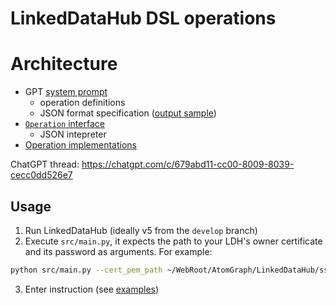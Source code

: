 # LinkedDataHub DSL operations

# Architecture

* GPT [system prompt](prompts/system.md)
  * operation definitions
  * JSON format specification ([output sample](example.json))
* [`Operation` interface](src/operation.py)
  * JSON intepreter
* [Operation implementations](src/operations)

ChatGPT thread: https://chatgpt.com/c/679abd11-cc00-8009-8039-cecc0dd526e7

## Usage

1. Run LinkedDataHub (ideally v5 from the `develop` branch)
2. Execute `src/main.py`, it expects the path to your LDH's owner certificate and its password as arguments. For example:

```bash
python src/main.py --cert_pem_path ~/WebRoot/AtomGraph/LinkedDataHub/ssl/owner/cert.pem --cert_password ******
```
3. Enter instruction (see [examples](examples.md))
